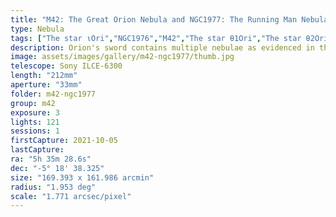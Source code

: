 ```yaml
---
title: "M42: The Great Orion Nebula and NGC1977: The Running Man Nebula"
type: Nebula
tags: ["The star ιOri","NGC1976","M42","The star θ1Ori","The star θ2Ori","NGC1982","M43","The star 42Ori","NGC 1973","NGC1981","NGC1975","NGC1980","NGC1977","The star 45Ori","Great Orion Nebula","Orion Nebula","the Running Man Nebula","Lower Sword","Mairan's Nebula","IC420","Upper Sword"]
description: Orion's sword contains multiple nebulae as evidenced in this wide field mirrorless camera shot.
image: assets/images/gallery/m42-ngc1977/thumb.jpg
telescope: Sony ILCE-6300
length: "212mm"
aperture: "33mm"
folder: m42-ngc1977
group: m42
exposure: 3
lights: 121
sessions: 1
firstCapture: 2021-10-05 
lastCapture:
ra: "5h 35m 28.6s"
dec: "-5° 18' 38.325"
size: "169.393 x 161.986 arcmin"
radius: "1.953 deg"
scale: "1.771 arcsec/pixel"
---
```

